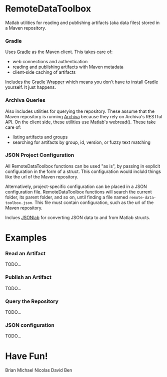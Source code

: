 # RemoteDataToolbox
Matlab utilities for reading and publishing artifacts (aka data files) stored in a Maven repository.

### Gradle
Uses [Gradle](http://gradle.org/) as the Maven client.  This takes care of:
 * web connections and authentication
 * reading and publishing artifacts with Maven metadata
 * client-side caching of artifacts

Includes the [Gradle Wrapper](https://docs.gradle.org/current/userguide/gradle_wrapper.html) which means you don't have to install Gradle yourself.  It just happens.

### Archiva Queries
Also includes utilities for querying the repository.  These assume that the Maven repository is running [Archiva](https://archiva.apache.org/index.cgi) because they rely on Archiva's RESTful API.  On the client side, these utilities use Matlab's webread().  These take care of:
 * listing artifacts and groups
 * searching for artifacts by group, id, version, or fuzzy text matching

### JSON Project Configuration
All RemoteDataToolbox functions can be used "as is", by passing in explicit configuration in the form of a struct.  This configuration would incluld things like the url of the Maven repository.

Alternatively, project-specific configuration can be placed in a JSON configuration file.  RemoteDataToolbox functions will search the current folder, its parent folder, and so on, until finding a file named `remote-data-toolbox.json`.  This file must contain configuration, such as the url of the Maven repository.

Inclues [JSONlab](http://www.mathworks.com/matlabcentral/fileexchange/33381-jsonlab--a-toolbox-to-encode-decode-json-files-in-matlab-octave) for converting JSON data to and from Matlab structs.

# Examples

### Read an Artifact
TODO...

### Publish an Artifact
TODO...

### Query the Repository
TODO...

### JSON configuration
TODO...

# Have Fun!
Brian
Michael
Nicolas
David
Ben
